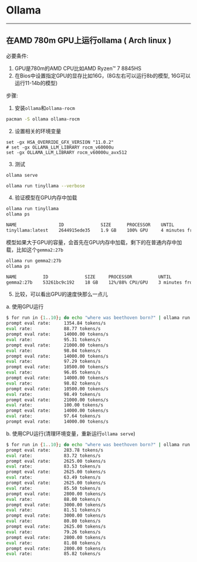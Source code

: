 # Ollama

---

## 在AMD 780m GPU上运行ollama ( Arch linux )

必要条件:
1. GPU是780m的AMD CPU比如AMD Ryzen™ 7 8845HS
2. 在Bios中设置指定GPU的显存比如16G，(8G左右可以运行8b的模型, 16G可以运行11-14b的模型)

步骤:

1. 安装`ollama`和`ollama-rocm`

```sh
pacman -S ollama ollama-rocm
```

2. 设置相关的环境变量

```fish
set -gx HSA_OVERRIDE_GFX_VERSION "11.0.2"
# set -gx OLLAMA_LLM_LIBRARY rocm_v60000u
set -gx OLLAMA_LLM_LIBRARY rocm_v60000u_avx512
```

3. 测试

```sh
ollama serve

ollama run tinyllama --verbose
```

4. 验证模型在GPU内存中加载

```sh
ollama run tinyllama
ollama ps

NAME                ID              SIZE      PROCESSOR    UNTIL
tinyllama:latest    2644915ede35    1.9 GB    100% GPU     4 minutes from now
```

模型如果大于GPU的容量，会首先在GPU内存中加载，剩下的在普通内存中加载，比如这个`gemma2:27b`

```sh
ollama run gemma2:27b
ollama ps

NAME          ID              SIZE     PROCESSOR          UNTIL
gemma2:27b    53261bc9c192    18 GB    12%/88% CPU/GPU    3 minutes from now
```

5. 比较，可以看出GPU的速度快那么一点儿

a. 使用GPU运行

```sh
$ for run in {1..10}; do echo "where was beethoven born?" | ollama run tinyllama --verbose 2>&1 >/dev/null | grep "eval rate:"; done
prompt eval rate:     1354.84 tokens/s
eval rate:            88.77 tokens/s
prompt eval rate:     14000.00 tokens/s
eval rate:            95.31 tokens/s
prompt eval rate:     21000.00 tokens/s
eval rate:            98.04 tokens/s
prompt eval rate:     14000.00 tokens/s
eval rate:            97.29 tokens/s
prompt eval rate:     10500.00 tokens/s
eval rate:            96.05 tokens/s
prompt eval rate:     14000.00 tokens/s
eval rate:            98.02 tokens/s
prompt eval rate:     10500.00 tokens/s
eval rate:            98.49 tokens/s
prompt eval rate:     21000.00 tokens/s
eval rate:            100.00 tokens/s
prompt eval rate:     14000.00 tokens/s
eval rate:            97.64 tokens/s
prompt eval rate:     14000.00 tokens/s
```

b. 使用CPU运行(清理环境变量，重新运行`ollama serve`)

```sh
$ for run in {1..10}; do echo "where was beethoven born?" | ollama run tinyllama --verbose 2>&1 >/dev/null | grep "eval rate:"; done
prompt eval rate:     283.78 tokens/s
eval rate:            83.72 tokens/s
prompt eval rate:     2625.00 tokens/s
eval rate:            83.53 tokens/s
prompt eval rate:     2625.00 tokens/s
eval rate:            63.49 tokens/s
prompt eval rate:     2625.00 tokens/s
eval rate:            85.50 tokens/s
prompt eval rate:     2800.00 tokens/s
eval rate:            88.00 tokens/s
prompt eval rate:     3000.00 tokens/s
eval rate:            81.51 tokens/s
prompt eval rate:     3000.00 tokens/s
eval rate:            80.80 tokens/s
prompt eval rate:     2625.00 tokens/s
eval rate:            79.26 tokens/s
prompt eval rate:     2800.00 tokens/s
eval rate:            81.08 tokens/s
prompt eval rate:     2800.00 tokens/s
eval rate:            85.82 tokens/s
```
